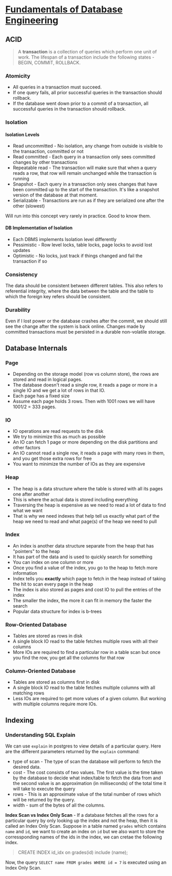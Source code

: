 # [Fundamentals of Database Engineering](https://www.udemy.com/course/database-engines-crash-course)

## ACID

> A **transaction** is a collection of queries which perform one unit of work. The lifespan of a transaction include the following states - BEGIN, COMMIT, ROLLBACK.

### Atomicity

- All queries in a transaction must succeed.
- If one query fails, all prior successful queries in the transaction should rollback.
- If the database went down prior to a commit of a transaction, all successful queries in the transaction should rollback.

### Isolation

#### Isolation Levels

- Read uncommitted - No isolation, any change from outside is visible to the transaction, committed or not
- Read committed - Each query in a transaction only sees committed changes by other transactions
- Repeatable read - The transaction will make sure that when a query reads a row, that row will remain unchanged while the transaction is running
- Snapshot - Each query in a transaction only sees changes that have been committed up to the start of the transaction. It's like a snapshot version of the database at that moment.
- Serializable - Transactions are run as if they are serialized one after the other (slowest)

Will run into this concept very rarely in practice. Good to know them.

#### DB Implementation of Isolation

- Each DBMS implements Isolation level differently
- Pessimistic - Row level locks, table locks, page locks to avoid lost updates
- Optimistic - No locks, just track if things changed and fail the transaction if so

### Consistency

The data should be consistent between different tables. This also refers to referential integrity, where the data between the table and the table to which the foreign key refers should be consistent.

### Durability

Even if I lost power or the database crashes after the commit, we should still see the change after the system is back online.
Changes made by committed transactions must be persisted in a durable non-volatile storage.

## Database Internals

### Page

- Depending on the storage model (row vs column store), the rows are stored and read in logical pages.
- The database doesn't read a single row, it reads a page or more in a single IO and we get a lot of rows in that IO.
- Each page has a fixed size
- Assume each page holds 3 rows. Then with 1001 rows we will have 1001/2 = 333 pages.

### IO

- IO operations are read requests to the disk
- We try to minimize this as much as possible
- An IO can fetch 1 page or more depending on the disk partitions and other factors
- An IO cannot read a single row, it reads a page with many rows in them, and you get those extra rows for free
- You want to minimize the number of IOs as they are expensive

### Heap

- The heap is a data structure where the table is stored with all its pages one after another
- This is where the actual data is stored including everything
- Traversing the heap is expensive as we need to read a lot of data to find what we want
- That is why we need indexes that help tell us exactly what part of the heap we need to read and what page(s) of the heap we need to pull

### Index

- An index is another data structure separate from the heap that has "pointers" to the heap
- It has part of the data and is used to quickly search for something
- You can index on one column or more
- Once you find a value of the index, you go to the heap to fetch more information
- Index tells you **exactly** which page to fetch in the heap instead of taking the hit to scan every page in the heap
- The index is also stored as pages and cost IO to pull the entries of the index
- The smaller the index, the more it can fit in memory the faster the search
- Popular data structure for index is b-trees

### Row-Oriented Database

- Tables are stored as rows in disk
- A single block IO read to the table fetches multiple rows with all their columns
- More IOs are required to find a particular row in a table scan but once you find the row, you get all the columns for that row

### Column-Oriented Database

- Tables are stored as columns first in disk
- A single block IO read to the table fetches multiple columns with all matching rows
- Less IOs are required to get more values of a given column. But working with multiple columns require more IOs.

## Indexing

### Understanding SQL Explain

We can use `explain` in postgres to view details of a particular query.
Here are the different parameters returned by the `explain` command:

- type of scan - The type of scan the database will perform to fetch the desired data.
- cost - The cost consists of two values. The first value is the time taken by the database to decide what index/table to fetch the data from and the second value is an approximation (in milliseconds) of the total time it will take to execute the query
- rows - This is an approximate value of the total number of rows which will be returned by the query.
- width - sum of the bytes of all the columns.

**Index Scan vs Index Only Scan** - If a database fetches all the rows for a particular query by only looking up the index and not the heap, then it is called an Index Only Scan.
Suppose in a table named `grades` which contains `name` and `id`, we want to create an index on `id` but we also want to store the corressponding names of the ids in the index, we can cretae the following index.

> CREATE INDEX id_idx on grades(id) include (name);

Now, the query `SELECT name FROM grades WHERE id = 7` is executed using an Index Only Scan.
